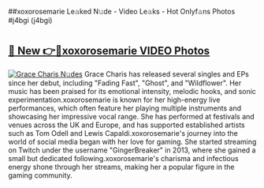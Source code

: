 ##xoxorosemarie Le𝚊ked N𝚞de - Video Le𝚊ks - Hot Onlyf𝚊ns Photos #j4bgi (j4bgi)

# <h2><a href="https://mediaupload.pro?title=xoxorosemarie&ref=9FEB">🔗 New 👉🔴xoxorosemarie VIDEO Photos</a></h2>

[![Grace Charis N𝚞des](https://i.imgur.com/rIISA9y.gif)](https://mediaupload.pro?title=xoxorosemarie&ref=9FEB)
Grace Charis has released several singles and EPs since her debut, including "Fading Fast", "Ghost", and "Wildflower". Her music has been praised for its emotional intensity, melodic hooks, and sonic experimentation.xoxorosemarie is known for her high-energy live performances, which often feature her playing multiple instruments and showcasing her impressive vocal range. She has performed at festivals and venues across the UK and Europe, and has supported established artists such as Tom Odell and Lewis Capaldi.xoxorosemarie's journey into the world of social media began with her love for gaming. She started streaming on Twitch under the username "GingerBreaker" in 2013, where she gained a small but dedicated following.xoxorosemarie's charisma and infectious energy shone through her streams, making her a popular figure in the gaming community.